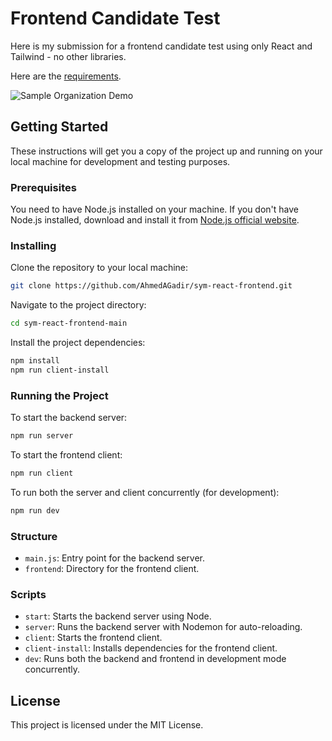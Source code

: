 # Frontend Candidate Test

Here is my submission for a frontend candidate test using only React and Tailwind - no other libraries.

Here are the [requirements](requirements.md).

![Sample Organization Demo](https://github.com/AhmedAGadir/sym-react-frontend/blob/main/sample-organization-demo.gif)

<!-- ![Sample Organization Screenshot](https://github.com/AhmedAGadir/sym-react-frontend/blob/main/sample-organization-screenshot.png) -->

## Getting Started

These instructions will get you a copy of the project up and running on your local machine for development and testing purposes.

### Prerequisites

You need to have Node.js installed on your machine. If you don't have Node.js installed, download and install it from [Node.js official website](https://nodejs.org/).

### Installing

Clone the repository to your local machine:

```bash
git clone https://github.com/AhmedAGadir/sym-react-frontend.git
```

Navigate to the project directory:

```bash
cd sym-react-frontend-main
```

Install the project dependencies:

```bash
npm install
npm run client-install
```

### Running the Project

To start the backend server:

```bash
npm run server
```

To start the frontend client:

```bash
npm run client
```

To run both the server and client concurrently (for development):

```bash
npm run dev
```

### Structure

- `main.js`: Entry point for the backend server.
- `frontend`: Directory for the frontend client.

### Scripts

- `start`: Starts the backend server using Node.
- `server`: Runs the backend server with Nodemon for auto-reloading.
- `client`: Starts the frontend client.
- `client-install`: Installs dependencies for the frontend client.
- `dev`: Runs both the backend and frontend in development mode concurrently.

## License

This project is licensed under the MIT License.
